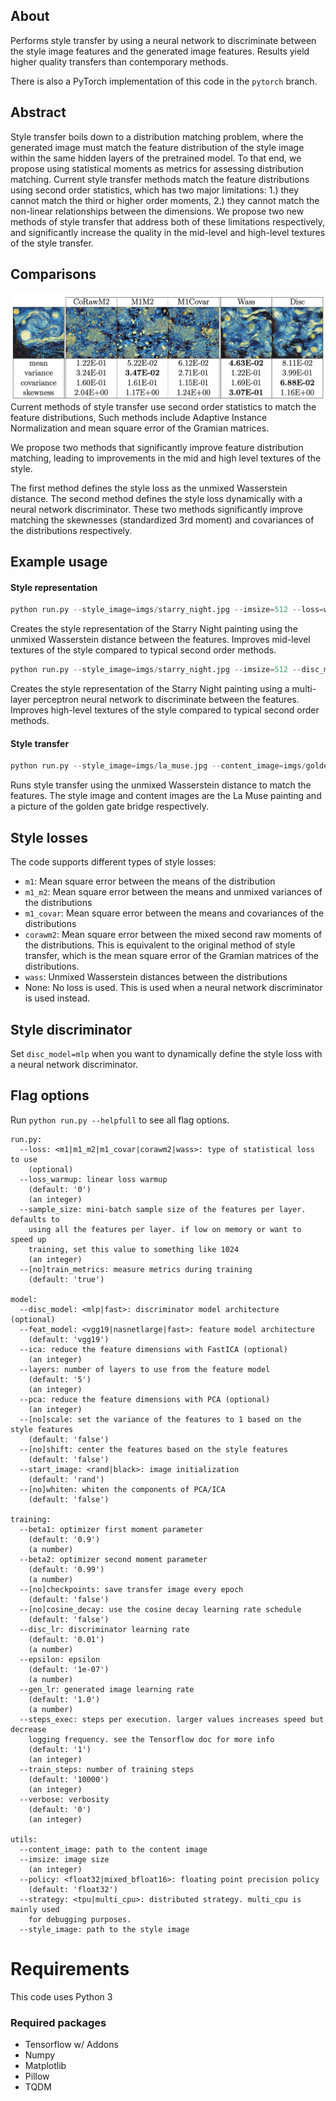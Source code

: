 ## About
Performs style transfer by using a neural network to discriminate between the style image features and the generated image features. Results yield higher quality transfers than contemporary methods.

There is also a PyTorch implementation of this code in the `pytorch` branch.

## Abstract
Style transfer boils down to a distribution matching problem, where the generated image must match the feature 
distribution of the style image within the same hidden layers of the pretrained model. To that end, we propose using 
statistical moments as metrics for assessing distribution matching. Current style transfer methods match the feature 
distributions using second order statistics, which has two major limitations: 1.) they cannot match the third or higher 
order moments, 2.) they cannot match the non-linear relationships between the dimensions. 
We propose two new methods of style transfer that address both of these limitations respectively, 
and significantly increase the quality in the mid-level and high-level textures of the style transfer. 

## Comparisons
![comparisons](imgs/comparisons.png)
Current methods of style transfer use second order statistics to match the feature distributions, 
Such methods include Adaptive Instance Normalization and mean square error of the Gramian matrices.

We propose two methods that significantly improve feature distribution matching, 
leading to improvements in the mid and high level textures of the style.

The first method defines the style loss as the unmixed Wasserstein distance. 
The second method defines the style loss dynamically with a neural network discriminator.
These two methods significantly improve matching the skewnesses (standardized 3rd moment) 
and covariances of the distributions respectively.  

## Example usage

#### Style representation
```python
python run.py --style_image=imgs/starry_night.jpg --imsize=512 --loss=wass 
```
Creates the style representation of the Starry Night painting using the unmixed Wasserstein distance between the features.
Improves mid-level textures of the style compared to typical second order methods.

```python
python run.py --style_image=imgs/starry_night.jpg --imsize=512 --disc_model=mlp 
```
Creates the style representation of the Starry Night painting using a multi-layer perceptron neural network to discriminate between the features.
Improves high-level textures of the style compared to typical second order methods.

#### Style transfer
```python
python run.py --style_image=imgs/la_muse.jpg --content_image=imgs/golden_gate.jpg --imsize=512 --loss=wass
```
Runs style transfer using the unmixed Wasserstein distance to match the features. 
The style image and content images are the La Muse painting and a picture of the golden gate bridge respectively. 

## Style losses
The code supports different types of style losses:
* `m1`: Mean square error between the means of the distribution
* `m1_m2`: Mean square error between the means and unmixed variances of the distributions
* `m1_covar`: Mean square error between the means and covariances of the distributions 
* `corawm2`: Mean square error between the mixed second raw moments of the distributions. 
This is equivalent to the original method of style transfer, which is the mean square error of the Gramian matrices of the distributions.
* `wass`: Unmixed Wasserstein distances between the distributions
* None: No loss is used. This is used when a neural network discriminator is used instead.

## Style discriminator
Set `disc_model=mlp` when you want to dynamically define the style loss with a neural network discriminator.

## Flag options
Run `python run.py --helpfull` to see all flag options. 

```
run.py:
  --loss: <m1|m1_m2|m1_covar|corawm2|wass>: type of statistical loss to use
    (optional)
  --loss_warmup: linear loss warmup
    (default: '0')
    (an integer)
  --sample_size: mini-batch sample size of the features per layer. defaults to
    using all the features per layer. if low on memory or want to speed up
    training, set this value to something like 1024
    (an integer)
  --[no]train_metrics: measure metrics during training
    (default: 'true')

model:
  --disc_model: <mlp|fast>: discriminator model architecture (optional)
  --feat_model: <vgg19|nasnetlarge|fast>: feature model architecture
    (default: 'vgg19')
  --ica: reduce the feature dimensions with FastICA (optional)
    (an integer)
  --layers: number of layers to use from the feature model
    (default: '5')
    (an integer)
  --pca: reduce the feature dimensions with PCA (optional)
    (an integer)
  --[no]scale: set the variance of the features to 1 based on the style features
    (default: 'false')
  --[no]shift: center the features based on the style features
    (default: 'false')
  --start_image: <rand|black>: image initialization
    (default: 'rand')
  --[no]whiten: whiten the components of PCA/ICA
    (default: 'false')

training:
  --beta1: optimizer first moment parameter
    (default: '0.9')
    (a number)
  --beta2: optimizer second moment parameter
    (default: '0.99')
    (a number)
  --[no]checkpoints: save transfer image every epoch
    (default: 'false')
  --[no]cosine_decay: use the cosine decay learning rate schedule
    (default: 'false')
  --disc_lr: discriminator learning rate
    (default: '0.01')
    (a number)
  --epsilon: epsilon
    (default: '1e-07')
    (a number)
  --gen_lr: generated image learning rate
    (default: '1.0')
    (a number)
  --steps_exec: steps per execution. larger values increases speed but decrease
    logging frequency. see the Tensorflow doc for more info
    (default: '1')
    (an integer)
  --train_steps: number of training steps
    (default: '10000')
    (an integer)
  --verbose: verbosity
    (default: '0')
    (an integer)

utils:
  --content_image: path to the content image
  --imsize: image size
    (an integer)
  --policy: <float32|mixed_bfloat16>: floating point precision policy
    (default: 'float32')
  --strategy: <tpu|multi_cpu>: distributed strategy. multi_cpu is mainly used
    for debugging purposes.
  --style_image: path to the style image
```

# Requirements
This code uses Python 3

### Required packages
* Tensorflow w/ Addons
* Numpy
* Matplotlib
* Pillow
* TQDM
